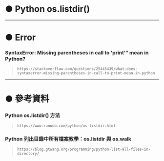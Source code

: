 # ● Python os.listdir()


---
# ● Error
### SyntaxError: Missing parentheses in call to 'print'” mean in Python?
> `https://stackoverflow.com/questions/25445439/what-does-syntaxerror-missing-parentheses-in-call-to-print-mean-in-python`
---
# ● 參考資料 
### Python os.listdir() 方法
> `https://www.runoob.com/python/os-listdir.html`
### Python 列出目錄中所有檔案教學：os.listdir 與 os.walk
> `https://blog.gtwang.org/programming/python-list-all-files-in-directory/`
